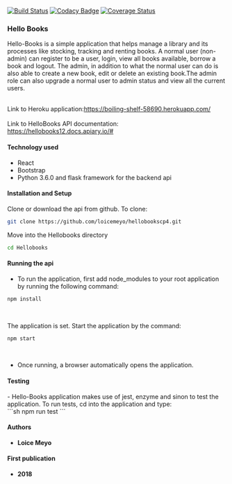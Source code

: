 [![Build Status](https://travis-ci.org/loicemeyo/hellobookscp4.svg?branch=develop)](https://travis-ci.org/loicemeyo/hellobookscp4)
[![Codacy Badge](https://api.codacy.com/project/badge/Grade/6b86bb24f160408b952fb05dc464275f)](https://www.codacy.com/app/loicemeyo/hellobookscp4?utm_source=github.com&amp;utm_medium=referral&amp;utm_content=loicemeyo/hellobookscp4&amp;utm_campaign=Badge_Grade)
[![Coverage Status](https://coveralls.io/repos/github/loicemeyo/hellobookscp4/badge.svg?branch=develop)](https://coveralls.io/github/loicemeyo/hellobookscp4?branch=develop)

<h3>Hello Books</h3>

Hello-Books is a simple application that helps manage a library and its processes like stocking, tracking and renting books. A normal user (non-admin) can register to be a user, login, view all books available, borrow a book and logout. The admin, in addition to what the normal user can do is also able to create a new book, edit or delete an existing book.The admin role can also upgrade a normal user to admin status and view all the current users.<br><br>

Link to Heroku application:https://boiling-shelf-58690.herokuapp.com/ <br><br>
Link to HelloBooks API documentation: https://hellobooks12.docs.apiary.io/#<br> 

<h4>Technology used</h4>
<ul>
  <li>React</li>
  <li>Bootstrap</li>
  <li>Python 3.6.0 and flask framework for the backend api</li>
 </ul>

<h4>Installation and Setup</h4>

Clone or download the api from github. To clone:<br>

```sh
git clone https://github.com/loicemeyo/hellobookscp4.git
```
Move into the Hellobooks directory <br>
 
 ```sh
 cd Hellobooks
 ```

<h4>Running the api</h4>

- To run the application, first add node_modules to your root application by running the following command:<br>
```sh
npm install
```
<br>

The application is set. Start the application by the command:<br>
```sh
npm start
```
<br>

- Once running, a browser automatically opens the application.

<h4>Testing</h4>
- Hello-Books application makes use of jest, enzyme and sinon to test the application. To run tests, cd into the
application and type: <br>
```sh
npm run test
```
<br>

<h4>Authors</h4>

* **Loice Meyo**

<h4>First publication</h4>

* **2018**


